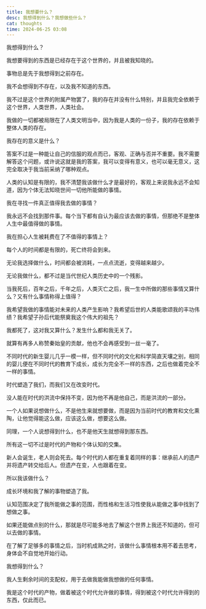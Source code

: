 ```yaml
---
title: 我想要什么？
desc: 我想得到什么？我想做些什么？
cat: thoughts
time: 2024-06-25 03:08
---
```


我想得到什么？

我想要得到的东西是已经存在于这个世界的，并且被我知晓的。

事物总是先于我想得到之前存在。

我不会想得到不存在，以及我不知道的东西。

我不过是这个世界的附属产物罢了，我的存在并没有什么特别，并且我完全依赖于这个世界，人类世界，人类社会。

我做的一切都被局限在了人类文明当中，因为我是人类的一份子，我的存在依赖于整体人类的存在。

我存在的意义是什么？

答案不过是一种能让自己的信服的观点而已，客观、正确与否并不重要。我不需要解答这个问题，或许说这就是我的答案，我可以变得有意义，也可以毫无意义，这完全取决于我当前采纳了哪种观点。

人类的认知是有限的，我不清楚我该做什么才是最好的，客观上来说我永远不会知道，因为个体无法知晓世间一切他所能做的事情。

我在寻找一件真正值得我去做的事情？

我永远不会找到那件事。每个当下都有自认为最应该去做的事情，但那绝不是整体人生中最值得做的事情。

我在担心人生被耗费在了不值得的事情上？

每个人的时间都是有限的，死亡终将会到来。

无论我选择做什么，时间都会被消耗，一点点流逝，变得越来越少。

无论我做什么，都不过是当代世纪人类历史中的一个残影。

当我死后，百年之后，千年之后，人类灭亡之后，我一生中所做的那些事情又算什么？又有什么事情称得上值得？

我希望我做的事情能对未来的人类产生影响？我希望后世的人类能歌颂我的丰功伟绩？我希望子孙后代能祭奠我这个伟大的祖先？

我都死了，这对我又算什么？发生什么都和我无关了。

就算有再多人称赞秦始皇的贡献，他也不会再感受到一丝一毫了。

不同时代的新生婴儿几乎一模一样，但不同时代的文化和科学简直天壤之别，相同的婴儿便在不同时代的教育下成长，成长为完全不一样的东西，之后也做着完全不一样的事情。

时代塑造了我们，而我们又在改变时代。

没人能在时代的洪流中保持不变，因为他不再是他自己，而是洪流的一部分。

一个人如果说想做什么，不是他生来就想要做，而是因为当前时代的教育和文化熏陶，让他觉得能这么做，应该这么做，想要这么做。

同理，一个人说想得到什么，也不是他天生就想得到那东西。

所有这一切不过是时代的产物和个体认知的交集。

新人会诞生，老人则会死去。每个时代的人都在重复着同样的事：继承前人的遗产并将遗产转交给后人。但遗产在变，人也跟着在变。

所以我该做什么？

成长环境和我了解的事物塑造了我。

认知范围决定了我所能做之事的范围，而性格和生活习性使我从能做之事中找到了想做之事。

如果还能做点别的什么，那就是尽可能多地去了解这个世界上我还不知道的，但可以去做的事情。

在了解了足够多的事情之后，当时机成熟之时，该做什么事情根本用不着去思考，身体会不自觉地开始行动。

我想得到什么？

我人生剩余时间的支配权，用于去做我能做我想做的任何事情。

我是这个时代的产物，做着被这个时代允许做的事情，得到被这个时代允许得到的东西，仅此而已。

